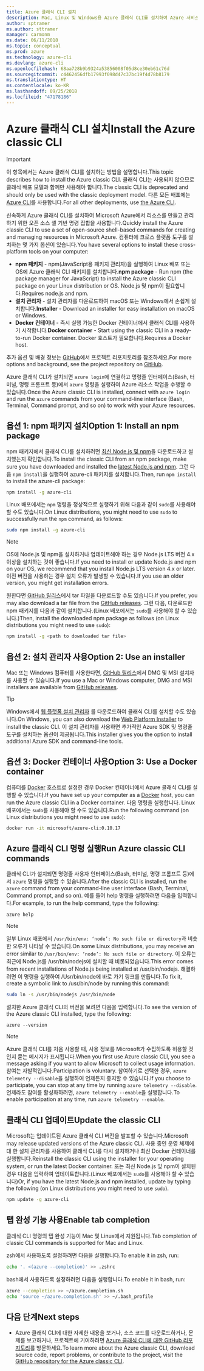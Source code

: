 ```yaml
---
title: Azure 클래식 CLI 설치
description: Mac, Linux 및 Windows용 Azure 클래식 CLI를 설치하여 Azure 서비스 사용 시작
author: sptramer
ms.author: sttramer
manager: carmonm
ms.date: 06/11/2018
ms.topic: conceptual
ms.prod: azure
ms.technology: azure-cli
ms.devlang: azure-cli
ms.openlocfilehash: 68aa728b9b9324a53856008f05d8ce30eb61c76d
ms.sourcegitcommit: c4462456dfb17993f098d47c37bc19f4d78b8179
ms.translationtype: HT
ms.contentlocale: ko-KR
ms.lasthandoff: 09/25/2018
ms.locfileid: "47178186"
---
```

# <a name="install-the-azure-classic-cli"></a><span data-ttu-id="64188-103">Azure 클래식 CLI 설치</span><span class="sxs-lookup"><span data-stu-id="64188-103">Install the Azure classic CLI</span></span>

> [!IMPORTANT]
> <span data-ttu-id="64188-104">이 항목에서는 Azure 클래식 CLI를 설치하는 방법을 설명합니다.</span><span class="sxs-lookup"><span data-stu-id="64188-104">This topic describes how to install the Azure classic CLI.</span></span> <span data-ttu-id="64188-105">클래식 CLI는 사용되지 않으므로 클래식 배포 모델과 함께만 사용해야 합니다.</span><span class="sxs-lookup"><span data-stu-id="64188-105">The classic CLI is deprecated and should only be used with the classic deployment model.</span></span>
> <span data-ttu-id="64188-106">다른 모든 배포에는 [Azure CLI](/cli/azure)를 사용합니다.</span><span class="sxs-lookup"><span data-stu-id="64188-106">For all other deployments, use [the Azure CLI](/cli/azure).</span></span>

<span data-ttu-id="64188-107">신속하게 Azure 클래식 CLI를 설치하여 Microsoft Azure에서 리소스를 만들고 관리하기 위한 오픈 소스 셸 기반 명령 집합을 사용합니다.</span><span class="sxs-lookup"><span data-stu-id="64188-107">Quickly install the Azure classic CLI to use a set of open-source shell-based commands for creating and managing resources in Microsoft Azure.</span></span> <span data-ttu-id="64188-108">컴퓨터에 크로스 플랫폼 도구를 설치하는 몇 가지 옵션이 있습니다.</span><span class="sxs-lookup"><span data-stu-id="64188-108">You have several options to install these cross-platform tools on your computer:</span></span>

* <span data-ttu-id="64188-109">**npm 패키지** - npm(JavaScript용 패키지 관리자)을 실행하여 Linux 배포 또는 OS에 Azure 클래식 CLI 패키지를 설치합니다.</span><span class="sxs-lookup"><span data-stu-id="64188-109">**npm package** - Run npm (the package manager for JavaScript) to install the Azure classic CLI package on your Linux distribution or OS.</span></span> <span data-ttu-id="64188-110">Node.js 및 npm이 필요합니다.</span><span class="sxs-lookup"><span data-stu-id="64188-110">Requires node.js and npm.</span></span>
* <span data-ttu-id="64188-111">**설치 관리자** - 설치 관리자를 다운로드하여 macOS 또는 Windows에서 손쉽게 설치합니다.</span><span class="sxs-lookup"><span data-stu-id="64188-111">**Installer** - Download an installer for easy installation on macOS or Windows.</span></span>
* <span data-ttu-id="64188-112">**Docker 컨테이너** - 즉시 실행 가능한 Docker 컨테이너에서 클래식 CLI를 사용하기 시작합니다.</span><span class="sxs-lookup"><span data-stu-id="64188-112">**Docker container** - Start using the classic CLI in a ready-to-run Docker container.</span></span> <span data-ttu-id="64188-113">Docker 호스트가 필요합니다.</span><span class="sxs-lookup"><span data-stu-id="64188-113">Requires a Docker host.</span></span>

<span data-ttu-id="64188-114">추가 옵션 및 배경 정보는 [GitHub](https://github.com/azure/azure-xplat-cli)에서 프로젝트 리포지토리를 참조하세요.</span><span class="sxs-lookup"><span data-stu-id="64188-114">For more options and background, see the project repository on [GitHub](https://github.com/azure/azure-xplat-cli).</span></span>

<span data-ttu-id="64188-115">Azure 클래식 CLI가 설치되면 `azure login`에 연결하고 명령줄 인터페이스(Bash, 터미널, 명령 프롬프트 등)에서 `azure` 명령을 실행하여 Azure 리소스 작업을 수행할 수 있습니다.</span><span class="sxs-lookup"><span data-stu-id="64188-115">Once the Azure classic CLI is installed, connect with `azure login` and run the `azure` commands from your command-line interface (Bash, Terminal, Command prompt, and so on) to work with your Azure resources.</span></span>

## <a name="option-1-install-an-npm-package"></a><span data-ttu-id="64188-116">옵션 1: npm 패키지 설치</span><span class="sxs-lookup"><span data-stu-id="64188-116">Option 1: Install an npm package</span></span>

<span data-ttu-id="64188-117">npm 패키지에서 클래식 CLI를 설치하려면 [최신 Node.js 및 npm](https://nodejs.org/en/download/package-manager/)을 다운로드하고 설치했는지 확인합니다.</span><span class="sxs-lookup"><span data-stu-id="64188-117">To install the classic CLI from an npm package, make sure you have downloaded and installed the [latest Node.js and npm](https://nodejs.org/en/download/package-manager/).</span></span> <span data-ttu-id="64188-118">그런 다음 `npm install`을 실행하여 azure-cli 패키지를 설치합니다.</span><span class="sxs-lookup"><span data-stu-id="64188-118">Then, run `npm install` to install the azure-cli package:</span></span>

```bash
npm install -g azure-cli
```

<span data-ttu-id="64188-119">Linux 배포에서는 `npm` 명령을 정상적으로 실행하기 위해 다음과 같이 `sudo`를 사용해야 할 수도 있습니다.</span><span class="sxs-lookup"><span data-stu-id="64188-119">On Linux distributions, you might need to use `sudo` to successfully run the `npm` command, as follows:</span></span>

```bash
sudo npm install -g azure-cli
```

> [!NOTE]
> <span data-ttu-id="64188-120">OS에 Node.js 및 npm을 설치하거나 업데이트해야 하는 경우 Node.js LTS 버전 4.x 이상을 설치하는 것이 좋습니다.</span><span class="sxs-lookup"><span data-stu-id="64188-120">If you need to install or update Node.js and npm on your OS, we recommend that you install Node.js LTS version 4.x or later.</span></span> <span data-ttu-id="64188-121">이전 버전을 사용하는 경우 설치 오류가 발생할 수 있습니다.</span><span class="sxs-lookup"><span data-stu-id="64188-121">If you use an older version, you might get installation errors.</span></span>

<span data-ttu-id="64188-122">원한다면 [GitHub 릴리스](https://github.com/Azure/azure-xplat-cli/releases)에서 tar 파일을 다운로드할 수도 있습니다.</span><span class="sxs-lookup"><span data-stu-id="64188-122">If you prefer, you may also download a tar file from the [GitHub releases](https://github.com/Azure/azure-xplat-cli/releases).</span></span> <span data-ttu-id="64188-123">그런 다음, 다운로드한 npm 패키지를 다음과 같이 설치합니다.(Linux 배포에서는 `sudo`를 사용해야 할 수 있습니다.)</span><span class="sxs-lookup"><span data-stu-id="64188-123">Then, install the downloaded npm package as follows (on Linux distributions you might need to use `sudo`):</span></span>

```bash
npm install -g <path to downloaded tar file>
```

## <a name="option-2-use-an-installer"></a><span data-ttu-id="64188-124">옵션 2: 설치 관리자 사용</span><span class="sxs-lookup"><span data-stu-id="64188-124">Option 2: Use an installer</span></span>

<span data-ttu-id="64188-125">Mac 또는 Windows 컴퓨터를 사용한다면, [GitHub 릴리스](https://github.com/Azure/azure-xplat-cli/releases)에서 DMG 및 MSI 설치자를 사용할 수 있습니다.</span><span class="sxs-lookup"><span data-stu-id="64188-125">If you use a Mac or Windows computer, DMG and MSI installers are available from [GitHub releases](https://github.com/Azure/azure-xplat-cli/releases).</span></span>

> [!TIP]
> <span data-ttu-id="64188-126">Windows에서 [웹 플랫폼 설치 관리자](https://go.microsoft.com/?linkid=9828653) 를 다운로드하여 클래식 CLI를 설치할 수도 있습니다.</span><span class="sxs-lookup"><span data-stu-id="64188-126">On Windows, you can also download the [Web Platform Installer](https://go.microsoft.com/?linkid=9828653) to install the classic CLI.</span></span> <span data-ttu-id="64188-127">이 설치 관리자를 사용하면 추가적인 Azure SDK 및 명령줄 도구를 설치하는 옵션이 제공됩니다.</span><span class="sxs-lookup"><span data-stu-id="64188-127">This installer gives you the option to install additional Azure SDK and command-line tools.</span></span>

## <a name="option-3-use-a-docker-container"></a><span data-ttu-id="64188-128">옵션 3: Docker 컨테이너 사용</span><span class="sxs-lookup"><span data-stu-id="64188-128">Option 3: Use a Docker container</span></span>

<span data-ttu-id="64188-129">컴퓨터를 [Docker](https://docs.docker.com/engine/understanding-docker/) 호스트로 설정한 경우 Docker 컨테이너에서 Azure 클래식 CLI를 실행할 수 있습니다.</span><span class="sxs-lookup"><span data-stu-id="64188-129">If you have set up your computer as a [Docker](https://docs.docker.com/engine/understanding-docker/) host, you can run the Azure classic CLI in a Docker container.</span></span> <span data-ttu-id="64188-130">다음 명령을 실행합니다. Linux 배포에서는 `sudo`를 사용해야 할 수도 있습니다.</span><span class="sxs-lookup"><span data-stu-id="64188-130">Run the following command (on Linux distributions you might need to use `sudo`):</span></span>

```bash
docker run -it microsoft/azure-cli:0.10.17
```

## <a name="run-azure-classic-cli-commands"></a><span data-ttu-id="64188-131">Azure 클래식 CLI 명령 실행</span><span class="sxs-lookup"><span data-stu-id="64188-131">Run Azure classic CLI commands</span></span>

<span data-ttu-id="64188-132">클래식 CLI가 설치되면 명령줄 사용자 인터페이스(Bash, 터미널, 명령 프롬프트 등)에서 `azure` 명령을 실행할 수 있습니다.</span><span class="sxs-lookup"><span data-stu-id="64188-132">After the classic CLI is installed, run the `azure` command from your command-line user interface (Bash, Terminal, Command prompt, and so on).</span></span> <span data-ttu-id="64188-133">예를 들어 help 명령을 실행하려면 다음을 입력합니다.</span><span class="sxs-lookup"><span data-stu-id="64188-133">For example, to run the help command, type the following:</span></span>

```azurecli
azure help
```

> [!NOTE]
> <span data-ttu-id="64188-134">일부 Linux 배포에서 `/usr/bin/env: ‘node’: No such file or directory`과 비슷한 오류가 나타날 수 있습니다.</span><span class="sxs-lookup"><span data-stu-id="64188-134">On some Linux distributions, you may receive an error similar to `/usr/bin/env: ‘node’: No such file or directory`.</span></span> <span data-ttu-id="64188-135">이 오류는 최근에 Node.js를 /usr/bin/nodejs에 설치할 때 비롯되었습니다.</span><span class="sxs-lookup"><span data-stu-id="64188-135">This error comes from recent installations of Node.js being installed at /usr/bin/nodejs.</span></span> <span data-ttu-id="64188-136">해결하려면 이 명령을 실행하여 /Usr/bin/node에 바로 가기 링크를 만듭니다.</span><span class="sxs-lookup"><span data-stu-id="64188-136">To fix it, create a symbolic link to /usr/bin/node by running this command:</span></span>

```bash
sudo ln -s /usr/bin/nodejs /usr/bin/node
```

<span data-ttu-id="64188-137">설치한 Azure 클래식 CLI의 버전을 보려면 다음을 입력합니다.</span><span class="sxs-lookup"><span data-stu-id="64188-137">To see the version of the Azure classic CLI installed, type the following:</span></span>

```azurecli
azure --version
```

> [!NOTE]
> <span data-ttu-id="64188-138">Azure 클래식 CLI를 처음 사용할 때, 사용 정보를 Microsoft가 수집하도록 허용할 것인지 묻는 메시지가 표시됩니다.</span><span class="sxs-lookup"><span data-stu-id="64188-138">When you first use Azure classic CLI, you see a message asking if you want to allow Microsoft to collect usage information.</span></span> <span data-ttu-id="64188-139">참여는 자발적입니다.</span><span class="sxs-lookup"><span data-stu-id="64188-139">Participation is voluntary.</span></span> <span data-ttu-id="64188-140">참여하기로 선택한 경우, `azure telemetry --disable`을 실행하여 언제든지 중지할 수 있습니다.</span><span class="sxs-lookup"><span data-stu-id="64188-140">If you choose to participate, you can stop at any time by running `azure telemetry --disable`.</span></span> <span data-ttu-id="64188-141">언제라도 참여를 활성화하려면, `azure telemetry --enable`을 실행합니다.</span><span class="sxs-lookup"><span data-stu-id="64188-141">To enable participation at any time, run `azure telemetry --enable`.</span></span>

## <a name="update-the-classic-cli"></a><span data-ttu-id="64188-142">클래식 CLI 업데이트</span><span class="sxs-lookup"><span data-stu-id="64188-142">Update the classic CLI</span></span>

<span data-ttu-id="64188-143">Microsoft는 업데이트된 Azure 클래식 CLI 버전을 발표할 수 있습니다.</span><span class="sxs-lookup"><span data-stu-id="64188-143">Microsoft may release updated versions of the Azure classic CLI.</span></span> <span data-ttu-id="64188-144">사용 중인 운영 체제에 대 한 설치 관리자를 사용하여 클래식 CLI를 다시 설치하거나 최신 Docker 컨테이너를 실행합니다.</span><span class="sxs-lookup"><span data-stu-id="64188-144">Reinstall the classic CLI using the installer for your operating system, or run the latest Docker container.</span></span> <span data-ttu-id="64188-145">또는 최신 Node.js 및 npm이 설치된 경우 다음을 입력하여 업데이트합니다.(Linux 배포에서는 `sudo`를 사용해야 할 수 있습니다)</span><span class="sxs-lookup"><span data-stu-id="64188-145">Or, if you have the latest Node.js and npm installed, update by typing the following (on Linux distributions you might need to use `sudo`).</span></span>

```bash
npm update -g azure-cli
```

## <a name="enable-tab-completion"></a><span data-ttu-id="64188-146">탭 완성 기능 사용</span><span class="sxs-lookup"><span data-stu-id="64188-146">Enable tab completion</span></span>

<span data-ttu-id="64188-147">클래식 CLI 명령의 탭 완성 기능이 Mac 및 Linux에서 지원됩니다.</span><span class="sxs-lookup"><span data-stu-id="64188-147">Tab completion of classic CLI commands is supported for Mac and Linux.</span></span>

<span data-ttu-id="64188-148">zsh에서 사용하도록 설정하려면 다음을 실행합니다.</span><span class="sxs-lookup"><span data-stu-id="64188-148">To enable it in zsh, run:</span></span>

```bash
echo '. <(azure --completion)' >> .zshrc
```

<span data-ttu-id="64188-149">bash에서 사용하도록 설정하려면 다음을 실행합니다.</span><span class="sxs-lookup"><span data-stu-id="64188-149">To enable it in bash, run:</span></span>

```bash
azure --completion >> ~/azure.completion.sh
echo 'source ~/azure.completion.sh' >> ~/.bash_profile
```

## <a name="next-steps"></a><span data-ttu-id="64188-150">다음 단계</span><span class="sxs-lookup"><span data-stu-id="64188-150">Next steps</span></span>

* <span data-ttu-id="64188-151">Azure 클래식 CLI에 대한 자세한 내용을 보거나, 소스 코드를 다운로드하거나, 문제를 보고하거나, 프로젝트에 기여하려면 [Azure 클래식 CLI에 대한 GitHub 리포지토리](https://github.com/azure/azure-xplat-cli)를 방문하세요.</span><span class="sxs-lookup"><span data-stu-id="64188-151">To learn more about the Azure classic CLI, download source code, report problems, or contribute to the project, visit the [GitHub repository for the Azure classic CLI](https://github.com/azure/azure-xplat-cli).</span></span>
